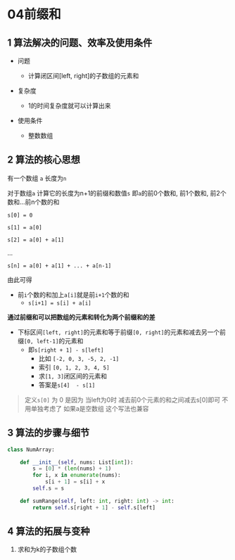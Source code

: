 # 04前缀和

## 1 算法解决的问题、效率及使用条件

- 问题
  - 计算闭区间[left, right]的子数组的元素和

- 复杂度
  - 1的时间复杂度就可以计算出来
- 使用条件
  - 整数数组

## 2 算法的核心思想

有一个数组 `a`  长度为`n`

对于数组`a` 计算它的长度为n+1的前缀和数值`s` 即`a`的前0个数和, 前1个数和, 前2个数和...前n个数的和

`s[0] = 0`

`s[1] = a[0]`

`s[2] = a[0] + a[1]`

...

`s[n] = a[0] + a[1] + ... + a[n-1]`

由此可得

- 前`i`个数的和加上`a[i]`就是前`i+1`个数的和
  - `s[i+1] = s[i] + a[i]`

**通过前缀和可以把数组的元素和转化为两个前缀和的差** 

- 下标区间`[left, right]`的元素和等于前缀`[0, right]`的元素和减去另一个前缀`[0, left-1]`的元素和
  - 即`s[right + 1] - s[left]`
    - 比如 `[-2, 0, 3, -5, 2, -1]`
    - 索引 `[0, 1, 2, 3, 4, 5]`
    - 求`[1, 3]`闭区间的元素和
    - 答案是`s[4]  - s[1]`

> 定义`s[0]` 为 0 是因为 当left为0时 减去前0个元素的和之间减去s[0]即可 不用单独考虑了 如果a是空数组 这个写法也兼容

## 3 算法的步骤与细节

```python
class NumArray:

    def __init__(self, nums: List[int]):
        s = [0] * (len(nums) + 1)
        for i, x in enumerate(nums):
            s[i + 1] = s[i] + x
        self.s = s

    def sumRange(self, left: int, right: int) -> int:
        return self.s[right + 1] - self.s[left]
```



## 4 算法的拓展与变种

1. 求和为k的子数组个数
